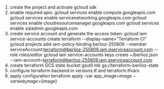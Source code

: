 1. create the project and activate gcloud sdk
2. enable required apis:
    gcloud services enable compute.googleapis.com
    gcloud services enable servicenetworking.googleapis.com
    gcloud services enable cloudresourcemanager.googleapis.com
    gcloud services enable sqladmin.googleapis.com
3. create service account and generate the access token:
    gcloud iam service-accounts create terraform --display-name="Terraform CI"
    gcloud projects add-iam-policy-binding berlioz-255809 --member serviceAccount:terraform@berlioz-255809.iam.gserviceaccount.com --role roles/editor
    gcloud iam service-accounts keys create ~/berlioz.json --iam-account=terraform@berlioz-255809.iam.gserviceaccount.com
4. create terraform GCS state bucket
    gsutil mb gs://terraform-berlioz-state
5. configure terraform backend in versions.tf and terraform.tfvars
6. apply configuration
    terraform apply -var app_image=${image} -var web_image=${image}
